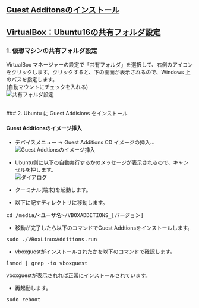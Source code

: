 ## [Guest Additonsのインストール](https://linux.just4fun.biz/?%E4%BB%AE%E6%83%B3%E5%8C%96%E9%96%A2%E9%80%A3/Ubuntu14.04%E3%81%ABVirtualBox+guest+additions%E3%82%92%E3%82%A4%E3%83%B3%E3%82%B9%E3%83%88%E3%83%BC%E3%83%AB%E3%81%99%E3%82%8B)
## [VirtualBox：Ubuntu16の共有フォルダ設定](https://web-dev.hatenablog.com/entry/etc/virtualbox/ubuntu16-shared-folder)

### 1. 仮想マシンの共有フォルダ設定
VirtualBox マネージャーの設定で「共有フォルダ」を選択して、右側のアイコンをクリックします。クリックすると、下の画面が表示されるので、Windows 上のパスを指定します。<br>
(自動マウントにチェックを入れる)<br>
![共有フォルダ設定](https://cdn-ak.f.st-hatena.com/images/fotolife/m/mamorums/20171224/20171224130652.png)<br>

<br>
### 2. Ubuntu に Guest Addisions をインストール

#### Guest Addtionsのイメージ挿入
- デバイスメニュー → Guest Additions CD イメージの挿入...<br>
![Guest Addtionsのイメージ挿入](https://linux.just4fun.biz/?plugin=ref&page=%E4%BB%AE%E6%83%B3%E5%8C%96%E9%96%A2%E9%80%A3%2FUbuntu14.04%E3%81%ABVirtualBox%20guest%20additions%E3%82%92%E3%82%A4%E3%83%B3%E3%82%B9%E3%83%88%E3%83%BC%E3%83%AB%E3%81%99%E3%82%8B&src=01.gif)<br>

- Ubuntu側に以下の自動実行するかのメッセージが表示されるので、キャンセルを押します。<br>
![ダイアログ](https://linux.just4fun.biz/?plugin=ref&page=%E4%BB%AE%E6%83%B3%E5%8C%96%E9%96%A2%E9%80%A3%2FUbuntu14.04%E3%81%ABVirtualBox%20guest%20additions%E3%82%92%E3%82%A4%E3%83%B3%E3%82%B9%E3%83%88%E3%83%BC%E3%83%AB%E3%81%99%E3%82%8B&src=02.png)<br>

- ターミナル(端末)を起動します。<br>
- 以下に記すディレクトリに移動します。<br>
<pre>
cd /media/<ユーザ名>/VBOXADDITIONS_[バージョン]
</pre>
 
- 移動が完了したら以下のコマンドでGuest Addtionsをインストールします。<br>
<pre>
sudo ./VBoxLinuxAdditions.run 
</pre>
 
- vboxguestがインストールされたかを以下のコマンドで確認します。<br>
<pre>
lsmod | grep -io vboxguest
</pre>
vboxguestが表示されれば正常にインストールされています。<br>
 
- 再起動します。<br>
<pre>
sudo reboot
</pre>
